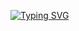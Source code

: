 [![Typing SVG](https://readme-typing-svg.demolab.com?font=Fira+Code&duration=3500&pause=500&color=F76262&center=true&width=435&lines=Frontend+Developer;JavaScript+%2F%2F+Typescript+;React+%2F%2F+Angular+)](https://git.io/typing-svg)
